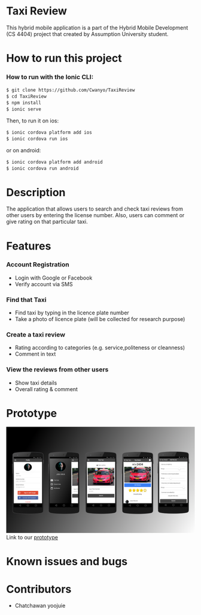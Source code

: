 # Taxi Review

This hybrid mobile application is a part of the Hybrid Mobile Development (CS 4404) project that created by Assumption University student.

# How to run this project

### How to run with the Ionic CLI:

```bash
$ git clone https://github.com/Cwanyo/TaxiReview
$ cd TaxiReview
$ npm install
$ ionic serve
```

Then, to run it on ios:

```bash
$ ionic cordova platform add ios
$ ionic cordova run ios
```

or on android:
```bash
$ ionic cordova platform add android
$ ionic cordova run android
```

# Description
The application that allows users to search and check taxi reviews from other users by entering the license number. Also, users can comment or give rating on that particular taxi.

# Features

### Account Registration 
- Login with Google or Facebook
- Verify account via SMS 

### Find that Taxi
- Find taxi by typing in the licence plate number
- Take a photo of licence plate (will be collected for research purpose)

### Create a taxi review
- Rating according to categories (e.g. service,politeness or cleanness)
- Comment in text

### View the reviews from other users
- Show taxi details
- Overall rating & comment

# Prototype
![Prototype Taxi Review](doc/prototype.png)
Link to our [prototype](https://creator.ionic.io/share/dd7f0f339376)

# Known issues and bugs

# Contributors
- Chatchawan yoojuie
